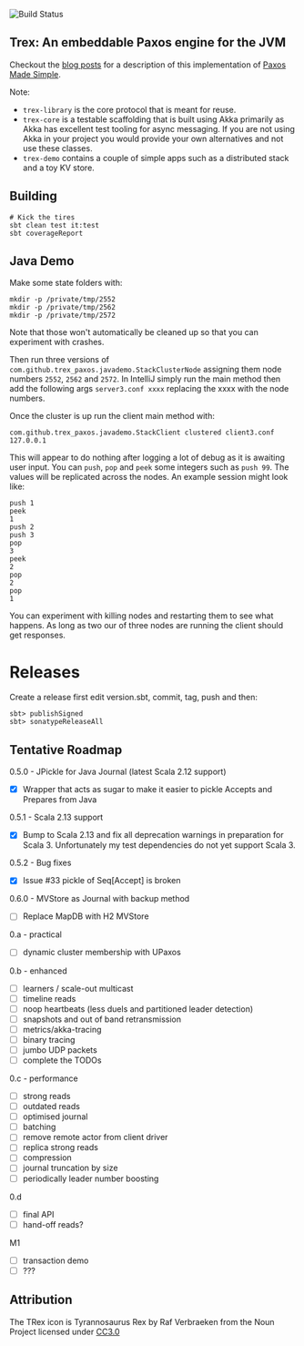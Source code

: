 
![Build Status](https://github.com/trex-paxos/trex/actions/workflows/scala.yml/badge.svg)

## Trex: An embeddable Paxos engine for the JVM

Checkout the [blog posts](https://simbo1905.wordpress.com/2016/01/09/trex-a-paxos-replication-engine/) for a description of this implementation of [Paxos Made Simple](https://www.microsoft.com/en-us/research/wp-content/uploads/2016/12/paxos-simple-Copy). 

Note: 

 * `trex-library` is the core protocol that is meant for reuse. 
 * `trex-core` is a testable scaffolding that is built using Akka primarily as Akka has excellent test tooling for async messaging. If you are not using Akka in your project you would provide your own alternatives and not use these classes. 
 * `trex-demo` contains a couple of simple apps such as a distributed stack and a toy KV store. 

## Building

```
# Kick the tires
sbt clean test it:test
sbt coverageReport
```

## Java Demo

Make some state folders with: 

```shell
mkdir -p /private/tmp/2552
mkdir -p /private/tmp/2562
mkdir -p /private/tmp/2572
```

Note that those won't automatically be cleaned up so that you can experiment with crashes.

Then run three versions of `com.github.trex_paxos.javademo.StackClusterNode` assigning them node
numbers `2552`, `2562` and `2572`. In IntelliJ simply run the main method then add the following 
args `server3.conf xxxx` replacing the xxxx with the node numbers. 

Once the cluster is up run the client main method with:

```shell
com.github.trex_paxos.javademo.StackClient clustered client3.conf 127.0.0.1
```

This will appear to do nothing after logging a lot of debug as it is awaiting user input. You can
`push`, `pop` and `peek` some integers such as `push 99`. The values will be replicated across the 
nodes. An example session might look like: 

```
push 1
peek
1
push 2
push 3
pop
3
peek
2
pop
2
pop
1
```

You can experiment with killing nodes and restarting them to see what happens. As long as two our of 
three nodes are running the client should get responses. 

# Releases

Create a release first edit version.sbt, commit, tag, push and then:

```shell script
sbt> publishSigned
sbt> sonatypeReleaseAll
```


## Tentative Roadmap

0.5.0 - JPickle for Java Journal (latest Scala 2.12 support)

- [x] Wrapper that acts as sugar to make it easier to pickle Accepts and Prepares from Java 

0.5.1 - Scala 2.13 support

- [x] Bump to Scala 2.13 and fix all deprecation warnings in preparation for Scala 3. Unfortunately my test dependencies do not yet support Scala 3. 

0.5.2 - Bug fixes

- [x] Issue #33 pickle of Seq[Accept] is broken 

0.6.0 - MVStore as Journal with backup method

- [ ] Replace MapDB with H2 MVStore

0.a - practical

- [ ] dynamic cluster membership with UPaxos 

0.b - enhanced 

- [ ] learners / scale-out multicast
- [ ] timeline reads
- [ ] noop heartbeats (less duels and partitioned leader detection)
- [ ] snapshots and out of band retransmission
- [ ] metrics/akka-tracing
- [ ] binary tracing 
- [ ] jumbo UDP packets
- [ ] complete the TODOs

0.c - performance

- [ ] strong reads
- [ ] outdated reads
- [ ] optimised journal 
- [ ] batching 
- [ ] remove remote actor from client driver
- [ ] replica strong reads
- [ ] compression 
- [ ] journal truncation by size 
- [ ] periodically leader number boosting

0.d 

- [ ] final API
- [ ] hand-off reads? 

M1

- [ ] transaction demo
- [ ] ???

## Attribution

The TRex icon is Tyrannosaurus Rex by Raf Verbraeken from the Noun Project licensed under [CC3.0](http://creativecommons.org/licenses/by/3.0/us/)
